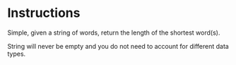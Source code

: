 # Instructions
Simple, given a string of words, return the length of the shortest word(s).

String will never be empty and you do not need to account for different data types.
